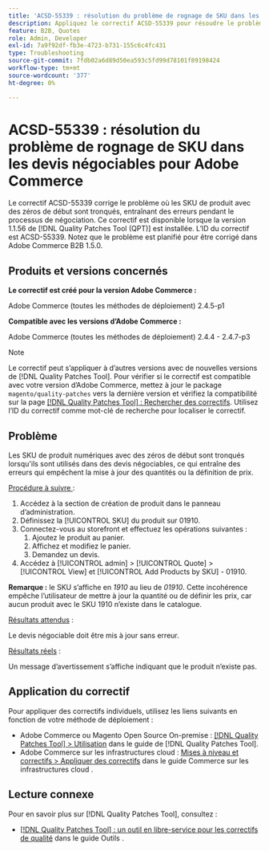```yaml
---
title: 'ACSD-55339 : résolution du problème de rognage de SKU dans les devis négociables pour Adobe Commerce'
description: Appliquez le correctif ACSD-55339 pour résoudre le problème d’Adobe Commerce où les SKU de produit avec des zéros au début sont tronqués, provoquant des erreurs de négociation.
feature: B2B, Quotes
role: Admin, Developer
exl-id: 7a9f92df-fb3e-4723-b731-155c6c4fc431
type: Troubleshooting
source-git-commit: 7fdb02a6d89d50ea593c5fd99d78101f89198424
workflow-type: tm+mt
source-wordcount: '377'
ht-degree: 0%

---
```


# ACSD-55339 : résolution du problème de rognage de SKU dans les devis négociables pour Adobe Commerce

Le correctif ACSD-55339 corrige le problème où les SKU de produit avec des zéros de début sont tronqués, entraînant des erreurs pendant le processus de négociation. Ce correctif est disponible lorsque la version 1.1.56 de [!DNL Quality Patches Tool (QPT)] est installée. L’ID du correctif est ACSD-55339. Notez que le problème est planifié pour être corrigé dans Adobe Commerce B2B 1.5.0.

## Produits et versions concernés

**Le correctif est créé pour la version Adobe Commerce :**

Adobe Commerce (toutes les méthodes de déploiement) 2.4.5-p1

**Compatible avec les versions d’Adobe Commerce :**

Adobe Commerce (toutes les méthodes de déploiement) 2.4.4 - 2.4.7-p3

>[!NOTE]
>
>Le correctif peut s’appliquer à d’autres versions avec de nouvelles versions de [!DNL Quality Patches Tool]. Pour vérifier si le correctif est compatible avec votre version d’Adobe Commerce, mettez à jour le package `magento/quality-patches` vers la dernière version et vérifiez la compatibilité sur la page [[!DNL Quality Patches Tool] : Rechercher des correctifs](https://experienceleague.adobe.com/tools/commerce-quality-patches/index.html?lang=fr). Utilisez l’ID du correctif comme mot-clé de recherche pour localiser le correctif.

## Problème

Les SKU de produit numériques avec des zéros de début sont tronqués lorsqu&#39;ils sont utilisés dans des devis négociables, ce qui entraîne des erreurs qui empêchent la mise à jour des quantités ou la définition de prix.

<u>Procédure à suivre </u> :

1. Accédez à la section de création de produit dans le panneau d’administration.
1. Définissez la [!UICONTROL SKU] du produit sur 01910.
1. Connectez-vous au storefront et effectuez les opérations suivantes :
   1. Ajoutez le produit au panier.
   1. Affichez et modifiez le panier.
   1. Demandez un devis.
1. Accédez à [!UICONTROL admin] > [!UICONTROL Quote] > [!UICONTROL View] et [!UICONTROL Add Products by SKU] - 01910.

**Remarque :** le SKU s’affiche en *1910* au lieu de *01910*. Cette incohérence empêche l’utilisateur de mettre à jour la quantité ou de définir les prix, car aucun produit avec le SKU 1910 n’existe dans le catalogue.

<u>Résultats attendus</u> :

Le devis négociable doit être mis à jour sans erreur.

<u>Résultats réels</u> :

Un message d’avertissement s’affiche indiquant que le produit n’existe pas.

## Application du correctif

Pour appliquer des correctifs individuels, utilisez les liens suivants en fonction de votre méthode de déploiement :

* Adobe Commerce ou Magento Open Source On-premise : [[!DNL Quality Patches Tool] > Utilisation](/help/tools/quality-patches-tool/usage.md) dans le guide de [!DNL Quality Patches Tool].
* Adobe Commerce sur les infrastructures cloud : [Mises à niveau et correctifs > Appliquer des correctifs](https://experienceleague.adobe.com/docs/commerce-cloud-service/user-guide/develop/upgrade/apply-patches.html?lang=fr) dans le guide Commerce sur les infrastructures cloud .


## Lecture connexe

Pour en savoir plus sur [!DNL Quality Patches Tool], consultez :

* [[!DNL Quality Patches Tool] : un outil en libre-service pour les correctifs de qualité](/help/tools/quality-patches-tool/quality-patches-tool-to-self-serve-quality-patches.md) dans le guide Outils .
